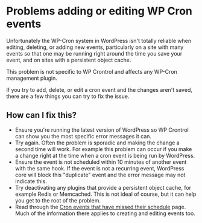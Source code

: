 # Problems adding or editing WP Cron events

Unfortunately the WP-Cron system in WordPress isn't totally reliable when editing, deleting, or adding new events, particularly on a site with many events so that one may be running right around the time you save your event, and on sites with a persistent object cache.

This problem is not specific to WP Crontrol and affects any WP-Cron management plugin.

If you try to add, delete, or edit a cron event and the changes aren't saved, there are a few things you can try to fix the issue.

## How can I fix this?

* Ensure you're running the latest version of WordPress so WP Crontrol can show you the most specific error messages it can.
* Try again. Often the problem is sporadic and making the change a second time will work. For example this problem can occur if you make a change right at the time when a cron event is being run by WordPress.
* Ensure the event is not scheduled within 10 minutes of another event with the same hook. If the event is not a recurring event, WordPress core will block this "duplicate" event and the error message may not indicate this.
* Try deactivating any plugins that provide a persistent object cache, for example Redis or Memcached. This is not ideal of course, but it can help you get to the root of the problem.
* Read through the [Cron events that have missed their schedule](/help/missed-cron-events/) page. Much of the information there applies to creating and editing events too.

